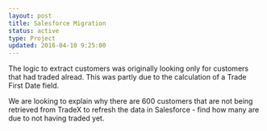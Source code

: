 ```yaml
---
layout: post
title: Salesforce Migration
status: active
type: Project
updated: 2016-04-10 9:25:00
---
```


The logic to extract customers was originally looking only for customers that had traded alread.  This was partly due to the calculation of a Trade First Date field.

We are looking to explain why there are 600 customers that are not being retrieved from TradeX to refresh the data in Salesforce - find how many are due to not having traded yet.